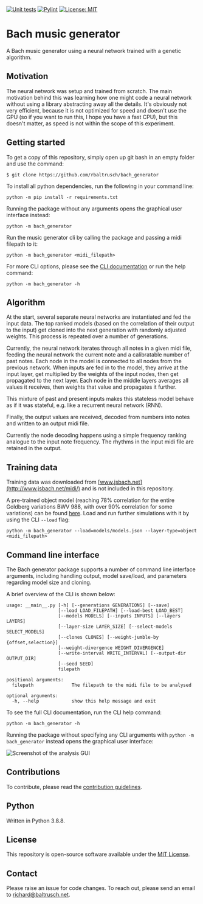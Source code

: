 [![Unit tests](https://github.com/rbaltrusch/bach_generator/actions/workflows/pytest-unit-tests.yml/badge.svg)](https://github.com/rbaltrusch/bach_generator/actions/workflows/pytest-unit-tests.yml)
[![Pylint](https://github.com/rbaltrusch/bach_generator/actions/workflows/pylint.yml/badge.svg)](https://github.com/rbaltrusch/bach_generator/actions/workflows/pylint.yml)
[![License: MIT](https://img.shields.io/badge/License-MIT-purple.svg)](https://opensource.org/licenses/MIT)

# Bach music generator

A Bach music generator using a neural network trained with a genetic algorithm.

## Motivation

The neural network was setup and trained from scratch. The main motivation behind this was learning how one might code a neural network without using a library abstracting away all the details.
It's obviously not very efficient, because it is not optimized for speed and doesn't use the GPU (so if you want to run this, I hope you have a fast CPU), but this doesn't matter, as speed is not within the scope of this experiment.

## Getting started

To get a copy of this repository, simply open up git bash in an empty folder and use the command:

    $ git clone https://github.com/rbaltrusch/bach_generator

To install all python dependencies, run the following in your command line:

    python -m pip install -r requirements.txt

Running the package without any arguments opens the graphical user interface instead:

```
python -m bach_generator
```

Run the music generator cli by calling the package and passing a midi filepath to it:

```
python -m bach_generator <midi_filepath>
```

For more CLI options, please see the [CLI documentation](#command-line-interface) or run the help command:

```
python -m bach_generator -h
```

## Algorithm

At the start, several separate neural networks are instantiated and fed the input data. The top ranked models (based on the correlation of their output to the input) get cloned into the next generation with randomly adjusted weights. This process is repeated over a number of generations.

Currently, the neural network iterates through all notes in a given midi file, feeding the neural network the current note and a calibratable number of past notes. Each node in the model is
connected to all nodes from the previous network. When inputs are fed in to the model, they arrive at the input layer, get multiplied by the weights of the input nodes, then get propagated to
the next layer. Each node in the middle layers averages all values it receives, then weights that value and propagates it further.

This mixture of past and present inputs makes this stateless model behave as if it was stateful, e.g. like a recurrent neural network (RNN).

Finally, the output values are received, decoded from numbers into notes and written to an output midi file.

Currently the node decoding happens using a simple frequency ranking analogue to the input note frequency. The rhythms in the input midi file are retained in the output.

## Training data

Training data was downloaded from [www.jsbach.net](http://www.jsbach.net/midi/) and is not included in this repository.

A pre-trained object model (reaching 78% correlation for the entire Goldberg variations BWV 988, with over 90% correlation for some variations) can be found [here](models/models.json). Load and run further simulations with it by using the CLI `--load` flag:

```
python -m bach_generator --load=models/models.json --layer-type=object <midi_filepath>
```

## Command line interface

The Bach generator package supports a number of command line interface arguments, including handling output, model save/load, and parameters regarding model size and cloning.

A brief overview of the CLI is shown below:

```
usage: __main__.py [-h] [--generations GENERATIONS] [--save]
                   [--load LOAD_FILEPATH] [--load-best LOAD_BEST]
                   [--models MODELS] [--inputs INPUTS] [--layers LAYERS]
                   [--layer-size LAYER_SIZE] [--select-models SELECT_MODELS]
                   [--clones CLONES] [--weight-jumble-by {offset,selection}]
                   [--weight-divergence WEIGHT_DIVERGENCE]
                   [--write-interval WRITE_INTERVAL] [--output-dir OUTPUT_DIR]
                   [--seed SEED]
                   filepath

positional arguments:
  filepath              The filepath to the midi file to be analysed

optional arguments:
  -h, --help            show this help message and exit
```

To see the full CLI documentation, run the CLI help command:

```
python -m bach_generator -h
```

Running the package without specifying any CLI arguments with `python -m bach_generator` instead opens the graphical user interface:

![Screenshot of the analysis GUI](https://github.com/rbaltrusch/bach_generator/blob/master/bach_generator/gui/media/screenshot.PNG?raw=true "Screenshot of the analysis GUI")

## Contributions

To contribute, please read the [contribution guidelines](CONTRIBUTING.md).

## Python

Written in Python 3.8.8.

## License

This repository is open-source software available under the [MIT License](https://github.com/rbaltrusch/bach_generator/blob/master/LICENSE).

## Contact

Please raise an issue for code changes. To reach out, please send an email to richard@baltrusch.net.

